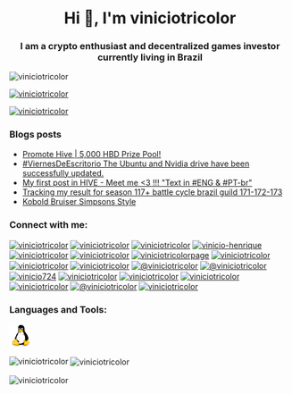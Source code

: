 <h1 align="center">Hi 👋, I'm viniciotricolor</h1>
<h3 align="center">I am a crypto enthusiast and decentralized games investor currently living in Brazil</h3>

<p align="left"> <img src="https://komarev.com/ghpvc/?username=viniciotricolor&label=Profile%20views&color=0e75b6&style=flat" alt="viniciotricolor" /> </p>

<p align="left"> <a href="https://github.com/ryo-ma/github-profile-trophy"><img src="https://github-profile-trophy.vercel.app/?username=viniciotricolor" alt="viniciotricolor" /></a> </p>

<p align="left"> <a href="https://twitter.com/viniciotricolor" target="blank"><img src="https://img.shields.io/twitter/follow/viniciotricolor?logo=twitter&style=for-the-badge" alt="viniciotricolor" /></a> </p>

### Blogs posts
<!-- BLOG-POST-LIST:START -->
- [Promote Hive | 5,000 HBD Prize Pool!](https://peakd.com/gamification/@leogrowth/promote-hive-or-5000-hbd-prize-pool)
- [#ViernesDeEscritorio The Ubuntu and Nvidia drive have been successfully updated.](https://peakd.com/hive-116823/@viniciotricolor/viernesdeescritorio-the-ubuntu-and-nvidia)
- [My first post in HIVE - Meet me &lt;3 !!! &quot;Text in #ENG &amp; #PT-br&quot;](https://peakd.com/hive/@jehfinho/my-first-post-in-hive-meet-me-3--text-in-eng-and-pt-br)
- [Tracking my result for season 117+ battle cycle brazil guild 171-172-173](https://peakd.com/hive-13323/@viniciotricolor/tracking-my-result-for-season)
- [Kobold Bruiser Simpsons Style](https://peakd.com/hive-158694/@lorentm/3bh7bw-kobold-bruiser-simpsons-style)
<!-- BLOG-POST-LIST:END -->

<h3 align="left">Connect with me:</h3>
<p align="left">
<a href="https://codepen.io/viniciotricolor" target="blank"><img align="center" src="https://raw.githubusercontent.com/rahuldkjain/github-profile-readme-generator/master/src/images/icons/Social/codepen.svg" alt="viniciotricolor" height="30" width="40" /></a>
<a href="https://dev.to/viniciotricolor" target="blank"><img align="center" src="https://raw.githubusercontent.com/rahuldkjain/github-profile-readme-generator/master/src/images/icons/Social/devto.svg" alt="viniciotricolor" height="30" width="40" /></a>
<a href="https://twitter.com/viniciotricolor" target="blank"><img align="center" src="https://raw.githubusercontent.com/rahuldkjain/github-profile-readme-generator/master/src/images/icons/Social/twitter.svg" alt="viniciotricolor" height="30" width="40" /></a>
<a href="https://linkedin.com/in/vinicio-henrique" target="blank"><img align="center" src="https://raw.githubusercontent.com/rahuldkjain/github-profile-readme-generator/master/src/images/icons/Social/linked-in-alt.svg" alt="vinicio-henrique" height="30" width="40" /></a>
<a href="https://codesandbox.com/viniciotricolor" target="blank"><img align="center" src="https://raw.githubusercontent.com/rahuldkjain/github-profile-readme-generator/master/src/images/icons/Social/codesandbox.svg" alt="viniciotricolor" height="30" width="40" /></a>
<a href="https://kaggle.com/viniciotricolor" target="blank"><img align="center" src="https://raw.githubusercontent.com/rahuldkjain/github-profile-readme-generator/master/src/images/icons/Social/kaggle.svg" alt="viniciotricolor" height="30" width="40" /></a>
<a href="https://fb.com/viniciotricolorpage" target="blank"><img align="center" src="https://raw.githubusercontent.com/rahuldkjain/github-profile-readme-generator/master/src/images/icons/Social/facebook.svg" alt="viniciotricolorpage" height="30" width="40" /></a>
<a href="https://instagram.com/viniciotricolor" target="blank"><img align="center" src="https://raw.githubusercontent.com/rahuldkjain/github-profile-readme-generator/master/src/images/icons/Social/instagram.svg" alt="viniciotricolor" height="30" width="40" /></a>
<a href="https://dribbble.com/viniciotricolor" target="blank"><img align="center" src="https://raw.githubusercontent.com/rahuldkjain/github-profile-readme-generator/master/src/images/icons/Social/dribbble.svg" alt="viniciotricolor" height="30" width="40" /></a>
<a href="https://www.behance.net/viniciotricolor" target="blank"><img align="center" src="https://raw.githubusercontent.com/rahuldkjain/github-profile-readme-generator/master/src/images/icons/Social/behance.svg" alt="viniciotricolor" height="30" width="40" /></a>
<a href="https://hashnode.com/@viniciotricolor" target="blank"><img align="center" src="https://raw.githubusercontent.com/rahuldkjain/github-profile-readme-generator/master/src/images/icons/Social/hashnode.svg" alt="@viniciotricolor" height="30" width="40" /></a>
<a href="https://medium.com/@viniciotricolor" target="blank"><img align="center" src="https://raw.githubusercontent.com/rahuldkjain/github-profile-readme-generator/master/src/images/icons/Social/medium.svg" alt="@viniciotricolor" height="30" width="40" /></a>
<a href="https://www.youtube.com/c/vinicio724" target="blank"><img align="center" src="https://raw.githubusercontent.com/rahuldkjain/github-profile-readme-generator/master/src/images/icons/Social/youtube.svg" alt="vinicio724" height="30" width="40" /></a>
<a href="https://www.codechef.com/users/viniciotricolor" target="blank"><img align="center" src="https://cdn.jsdelivr.net/npm/simple-icons@3.1.0/icons/codechef.svg" alt="viniciotricolor" height="30" width="40" /></a>
<a href="https://www.hackerrank.com/viniciotricolor" target="blank"><img align="center" src="https://raw.githubusercontent.com/rahuldkjain/github-profile-readme-generator/master/src/images/icons/Social/hackerrank.svg" alt="viniciotricolor" height="30" width="40" /></a>
<a href="https://codeforces.com/profile/viniciotricolor" target="blank"><img align="center" src="https://raw.githubusercontent.com/rahuldkjain/github-profile-readme-generator/master/src/images/icons/Social/codeforces.svg" alt="viniciotricolor" height="30" width="40" /></a>
<a href="https://www.leetcode.com/viniciotricolor" target="blank"><img align="center" src="https://raw.githubusercontent.com/rahuldkjain/github-profile-readme-generator/master/src/images/icons/Social/leet-code.svg" alt="viniciotricolor" height="30" width="40" /></a>
<a href="https://www.hackerearth.com/@viniciotricolor" target="blank"><img align="center" src="https://raw.githubusercontent.com/rahuldkjain/github-profile-readme-generator/master/src/images/icons/Social/hackerearth.svg" alt="@viniciotricolor" height="30" width="40" /></a>
<a href="https://www.topcoder.com/members/viniciotricolor" target="blank"><img align="center" src="https://raw.githubusercontent.com/rahuldkjain/github-profile-readme-generator/master/src/images/icons/Social/topcoder.svg" alt="viniciotricolor" height="30" width="40" /></a>
</p>

<h3 align="left">Languages and Tools:</h3>
<p align="left"> <a href="https://www.linux.org/" target="_blank" rel="noreferrer"> <img src="https://raw.githubusercontent.com/devicons/devicon/master/icons/linux/linux-original.svg" alt="linux" width="40" height="40"/> </a> </p>

<p><img align="left" src="https://github-readme-stats.vercel.app/api/top-langs?username=viniciotricolor&show_icons=true&locale=en&layout=compact" alt="viniciotricolor" /></p>

<p>&nbsp;<img align="center" src="https://github-readme-stats.vercel.app/api?username=viniciotricolor&show_icons=true&locale=en" alt="viniciotricolor" /></p>

<p><img align="center" src="https://github-readme-streak-stats.herokuapp.com/?user=viniciotricolor&" alt="viniciotricolor" /></p>
